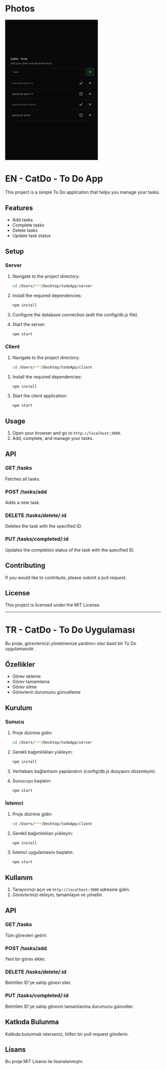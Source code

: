 # Photos
<img src="./screenshot.png" alt="Project Screenshot" width="300">

# EN - CatDo - To Do App

This project is a simple To Do application that helps you manage your tasks.
 
## Features

- Add tasks
- Complete tasks
- Delete tasks
- Update task status

## Setup

### Server

1. Navigate to the project directory:
    ```bash
    cd /Users/***/Desktop/todoApp/server
    ```

2. Install the required dependencies:
    ```bash
    npm install
    ```

3. Configure the database connection (edit the config/db.js file).

4. Start the server:
    ```bash
    npm start
    ```

### Client

1. Navigate to the project directory:
    ```bash
    cd /Users/***/Desktop/todoApp/client
    ```

2. Install the required dependencies:
    ```bash
    npm install
    ```

3. Start the client application:
    ```bash
    npm start
    ```

## Usage

1. Open your browser and go to `http://localhost:3000`.
2. Add, complete, and manage your tasks.

## API

### GET /tasks

Fetches all tasks.

### POST /tasks/add

Adds a new task.

### DELETE /tasks/delete/:id

Deletes the task with the specified ID.

### PUT /tasks/completed/:id

Updates the completion status of the task with the specified ID.

## Contributing

If you would like to contribute, please submit a pull request.

## License

This project is licensed under the MIT License.

---

# TR - CatDo - To Do Uygulaması

Bu proje, görevlerinizi yönetmenize yardımcı olan basit bir To Do uygulamasıdır.

## Özellikler

- Görev ekleme
- Görev tamamlama
- Görev silme
- Görevlerin durumunu güncelleme

## Kurulum

### Sunucu

1. Proje dizinine gidin:
    ```bash
    cd /Users/***/Desktop/todoApp/server
    ```

2. Gerekli bağımlılıkları yükleyin:
    ```bash
    npm install
    ```

3. Veritabanı bağlantısını yapılandırın (config/db.js dosyasını düzenleyin).

4. Sunucuyu başlatın:
    ```bash
    npm start
    ```

### İstemci

1. Proje dizinine gidin:
    ```bash
    cd /Users/***/Desktop/todoApp/client
    ```

2. Gerekli bağımlılıkları yükleyin:
    ```bash
    npm install
    ```

3. İstemci uygulamasını başlatın:
    ```bash
    npm start
    ```

## Kullanım

1. Tarayıcınızı açın ve `http://localhost:3000` adresine gidin.
2. Görevlerinizi ekleyin, tamamlayın ve yönetin.

## API

### GET /tasks

Tüm görevleri getirir.

### POST /tasks/add

Yeni bir görev ekler.

### DELETE /tasks/delete/:id

Belirtilen ID'ye sahip görevi siler.

### PUT /tasks/completed/:id

Belirtilen ID'ye sahip görevin tamamlanma durumunu günceller.

## Katkıda Bulunma

Katkıda bulunmak isterseniz, lütfen bir pull request gönderin.

## Lisans

Bu proje MIT Lisansı ile lisanslanmıştır.
